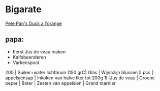 # Bigarate
[Pete Pan's Duck a l'orange](https://www.youtube.com/watch?v=fPcM7-YY_Hw)

## papa:
- Eerst Jus de veau maken
- Kalfsbeenderen
- Varkenspoot


200 | Suiker+water lichtbruin (150 grC)
Glas | Wijnazijn blussen
5 pcs | appelsiensap
 | Inkoken van halve liter tot 200g
1l |Jus de veau
 | Groene peper
 | Boter
 | Zesten van appelsien
 | Grand marnier
